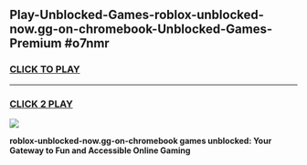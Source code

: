 
## Play-Unblocked-Games-roblox-unblocked-now.gg-on-chromebook-Unblocked-Games-Premium #o7nmr
<h3>
<a href="https://premium.freeplayer.one?title=roblox-unblocked-now.gg-on-chromebook&ref=12M">CLICK TO PLAY</a></h3>
<hr>

<h3>
<a href="https://premium.freeplayer.one?title=roblox-unblocked-now.gg-on-chromebook&ref=12M">CLICK 2 PLAY</a>
  
</h3>

<a href="https://premium.freeplayer.one?title=roblox-unblocked-now.gg-on-chromebook&ref=12M"><img src="https://clearcache.store/games.png"></a>


**roblox-unblocked-now.gg-on-chromebook games unblocked: Your Gateway to Fun and Accessible Online Gaming**
